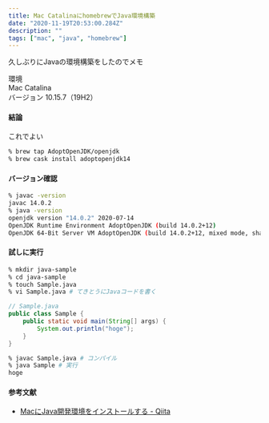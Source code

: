 ```yaml
---
title: Mac CatalinaにhomebrewでJava環境構築
date: "2020-11-19T20:53:00.284Z"
description: ""
tags: ["mac", "java", "homebrew"]
---
```


久しぶりにJavaの環境構築をしたのでメモ

環境  
Mac Catalina  
バージョン 10.15.7（19H2）  

#### 結論

これでよい
```bash
% brew tap AdoptOpenJDK/openjdk 
% brew cask install adoptopenjdk14
```

#### バージョン確認
```bash
% javac -version
javac 14.0.2
% java -version
openjdk version "14.0.2" 2020-07-14
OpenJDK Runtime Environment AdoptOpenJDK (build 14.0.2+12)
OpenJDK 64-Bit Server VM AdoptOpenJDK (build 14.0.2+12, mixed mode, sharing)
```

#### 試しに実行
```bash
% mkdir java-sample
% cd java-sample
% touch Sample.java
% vi Sample.java # てきとうにJavaコードを書く
```
```java
// Sample.java
public class Sample {
    public static void main(String[] args) {
        System.out.println("hoge");
    }
}
```
```bash
% javac Sample.java # コンパイル
% java Sample # 実行
hoge
```

#### 参考文献
- [MacにJava開発環境をインストールする - Qiita](https://qiita.com/suke_masa/items/f9af0fb84ad9447ae961)